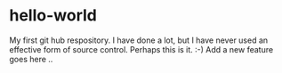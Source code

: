 # hello-world
My first git hub respository. I have done a lot, but I have never used an effective form of source control. Perhaps this is it. :-) 
Add a new feature goes here .. 